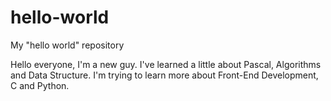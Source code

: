 # hello-world
My "hello world" repository


Hello everyone, I'm a new guy. I've learned a little about Pascal, Algorithms and Data Structure. 
I'm trying to learn more about Front-End Development, C and Python. 

